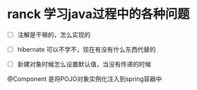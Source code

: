 # ranck 学习java过程中的各种问题

- [ ] 注解是干嘛的，怎么实现的
- [ ] hibernate 可以不学不，现在有没有什么东西代替的
- [ ] 新建对象时候怎么设置默认值，当没有传递的时候





@Component 是将POJO对象实例化注入到spring容器中